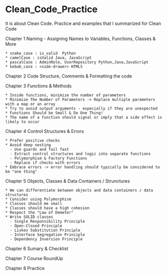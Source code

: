 # Clean_Code_Practice
It is about Clean Code. Practice and examples that I summarized for Clean Code

Chapter 1 Naming - Assigning Names to Variables, Functions, Classes & More

    * snake_case : is_valid  Python
    * camelCase : isValid Java, JavaScript
    * pascalCase : AdminRole, UserRepository Python,Java,JavaScript
    * kebab_case : <side-drawer> HTML5

Chapter 2 Code Structure, Comments & Formatting the code

Chapter 3 Functions & Methods

    * Inside functions, minimize the number of parameters
    * Minimize The Number of Parameters -> Replace multiple parameters with a map or an array
    * Try to avoid output arguments - especially if they are unexpected
    * Functions Should be Small & Do One Thing!
    * The name of a function should signal or imply that a side effect is likely to occur

Chapter 4 Control Structures & Errors

    * Prefer positive checks
    * Avoid deep nesting
      - Use guards and fail fast
      - Extract control structures and logic into separate functions
      - Polymorphism & Factory Functions
      - Replace if checks with errors
    * Embrace errors -> error handling should typically be considered to be "one thing"

Chapter 5 Objects, Classes & Data Containers / Strunctures

    * We can differentiate between objects and data containers / data structures
    * Consider using Polymorphism
    * Classes should me small
    * Classes should have a high cohesion
    * Respect the "Law of Demeter"
    * Write SOLID classes
      - Single Responsibility Principle
      - Open-Closed Principle
      - Liskov Substitution Principle
      - Interface Segregation Principle
      - Dependency Inversion Principle
     
Chapter 6 Sumary & Checklist

Chapter 7 Course RoundUp

Chapter 8 Practice
